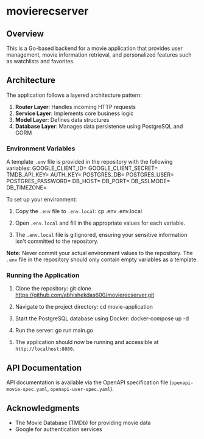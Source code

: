 # movierecserver 

## Overview
This is a Go-based backend for a movie application that provides user management, movie information retrieval, and personalized features such as watchlists and favorites. 

## Architecture

The application follows a layered architecture pattern:

1. **Router Layer**: Handles incoming HTTP requests
2. **Service Layer**: Implements core business logic
3. **Model Layer**: Defines data structures
4. **Database Layer**: Manages data persistence using PostgreSQL and GORM

### Environment Variables

A template `.env` file is provided in the repository with the following variables:
GOOGLE_CLIENT_ID=
GOOGLE_CLIENT_SECRET=
TMDB_API_KEY=
AUTH_KEY=
POSTGRES_DB=
POSTGRES_USER=
POSTGRES_PASSWORD=
DB_HOST=
DB_PORT=
DB_SSLMODE=
DB_TIMEZONE=

To set up your environment:

1. Copy the `.env` file to `.env.local`:
cp .env .env.local

2. Open `.env.local` and fill in the appropriate values for each variable.

3. The `.env.local` file is gitignored, ensuring your sensitive information isn't committed to the repository.

**Note:** Never commit your actual environment values to the repository. The `.env` file in the repository should only contain empty variables as a template.

### Running the Application

1. Clone the repository:
git clone https://github.com/abhishekdas600/movierecserver.git

2. Navigate to the project directory:
cd movie-application

3. Start the PostgreSQL database using Docker:
docker-compose up -d

4. Run the server:
go run main.go

5. The application should now be running and accessible at `http://localhost:8080`.

## API Documentation

API documentation is available via the OpenAPI specification file (`openapi-movie-spec.yaml`, `openapi-user-spec.yaml`).



## Acknowledgments

- The Movie Database (TMDb) for providing movie data
- Google for authentication services
